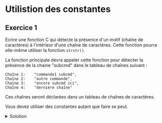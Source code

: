 # Utilistion des constantes

## Exercice 1

Ecrire une fonction C qui détecte la présence d'un motif (chaîne de caractères)
à l'intérieur d'une chaîne de caractères. Cette fonction pourra elle-même utiliser
la fonction ``strstr()``.

La fonction principale devra appeler cette fonction pour détecter la présence
de la chaine "subcmd" dans le tableau de chaînes suivant :

    Chaîne 1:    "commande1 subcmd",
    Chaîne 2:    "autre commande",
    Chaîne 3:    "encore subcmd ici",
    Chaîne 4:    "dernière chaîne"

Ces chaînes seront déclarées dans un tableau de chaînes de caractères.

Vous devez utiliser des constantes autant que faire se peut.


<details>
<summary>Solution</summary>

~~~

#include <stdio.h>
#include <string.h>

// Fonction pour vérifier si une chaîne contient le motif "subcmd"
int contientMotif(const char *chaine, const char *motif) {
    return strstr(chaine, motif) != NULL;
}

// Fonction principale
int main() {
    // Tableau de chaînes de caractères
    const char *chaines[] = {
        "commande1 subcmd",
        "autre commande",
        "encore subcmd ici",
        "dernière chaîne"
    };

    const char *motif = "subcmd";
    int i;

    // Parcours du tableau
    for (i = 0; i < sizeof(chaines) / sizeof(chaines[0]); ++i) {
        if (contientMotif(chaines[i], motif)) {
            printf("La chaîne \"%s\" contient le motif \"%s\".\n", chaines[i], motif);
        }
    }

    return 0;
}


~~~

</details>



